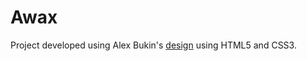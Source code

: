 # Awax
Project developed using Alex Bukin's [design](https://www.behance.net/gallery/58301549/Free-Landing-Page "Free Landing Page") using HTML5 and CSS3.
